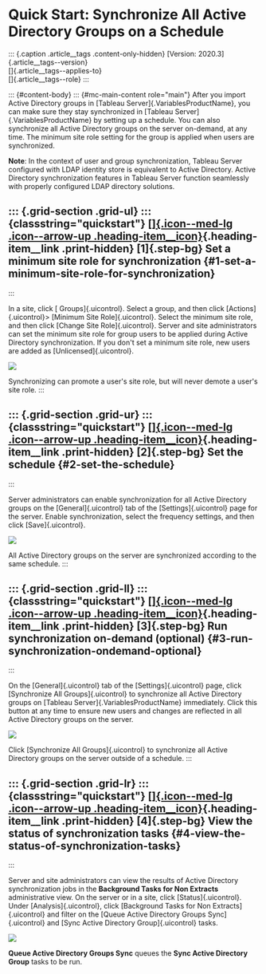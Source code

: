 

Quick Start: Synchronize All Active Directory Groups on a Schedule
==================================================================

::: {.caption .article__tags .content-only-hidden}
[Version: 2020.3]{.article__tags--version}\
[]{.article__tags--applies-to}\
[]{.article__tags--role}
:::

::: {#content-body}
::: {#mc-main-content role="main"}
After you import Active Directory groups in [Tableau
Server]{.VariablesProductName}, you can make sure they stay synchronized
in [Tableau Server]{.VariablesProductName} by setting up a schedule. You
can also synchronize all Active Directory groups on the server
on-demand, at any time. The minimum site role setting for the group is
applied when users are synchronized.

**Note**: In the context of user and group synchronization, Tableau
Server configured with LDAP identity store is equivalent to Active
Directory. Active Directory synchronization features in Tableau Server
function seamlessly with properly configured LDAP directory solutions.

::: {.grid-section .grid-ul}
::: {classstring="quickstart"}
[[]{.icon--med-lg .icon--arrow-up .heading-item__icon}](https://help.tableau.com/current/server/en-us/qs_ad_group_sync.htm#){.heading-item__link .print-hidden} [1]{.step-bg} Set a minimum site role for synchronization {#1-set-a-minimum-site-role-for-synchronization}
-------------------------------------------------------------------------------------------------------------------------------------------------------------------------------------------------------------------------
:::

In a site, click [ Groups]{.uicontrol}. Select a group, and then click
[Actions]{.uicontrol}\> [Minimum Site Role]{.uicontrol}. Select the
minimum site role, and then click [Change Site Role]{.uicontrol}. Server
and site administrators can set the minimum site role for group users to
be applied during Active Directory synchronization. If you don\'t set a
minimum site role, new users are added as [Unlicensed]{.uicontrol}.

![](./Quick%20Start_%20Synchronize%20All%20Active%20Directory%20Groups%20on%20a%20Schedule%20-%20Tableau_files/qs_adsync_1.png)

Synchronizing can promote a user\'s site role, but will never demote a
user\'s site role.
:::

::: {.grid-section .grid-ur}
::: {classstring="quickstart"}
[[]{.icon--med-lg .icon--arrow-up .heading-item__icon}](https://help.tableau.com/current/server/en-us/qs_ad_group_sync.htm#){.heading-item__link .print-hidden} [2]{.step-bg} Set the schedule {#2-set-the-schedule}
----------------------------------------------------------------------------------------------------------------------------------------------------------------------------------------------
:::

Server administrators can enable synchronization for all Active
Directory groups on the [General]{.uicontrol} tab of the
[Settings]{.uicontrol} page for the server. Enable synchronization,
select the frequency settings, and then click [Save]{.uicontrol}.

![](./Quick%20Start_%20Synchronize%20All%20Active%20Directory%20Groups%20on%20a%20Schedule%20-%20Tableau_files/qs_adsync_2.png)

All Active Directory groups on the server are synchronized according to
the same schedule.
:::

::: {.grid-section .grid-ll}
::: {classstring="quickstart"}
[[]{.icon--med-lg .icon--arrow-up .heading-item__icon}](https://help.tableau.com/current/server/en-us/qs_ad_group_sync.htm#){.heading-item__link .print-hidden} [3]{.step-bg} Run synchronization on-demand (optional) {#3-run-synchronization-ondemand-optional}
----------------------------------------------------------------------------------------------------------------------------------------------------------------------------------------------------------------------
:::

On the [General]{.uicontrol} tab of the [Settings]{.uicontrol} page,
click [Synchronize All Groups]{.uicontrol} to synchronize all Active
Directory groups on [Tableau Server]{.VariablesProductName} immediately.
Click this button at any time to ensure new users and changes are
reflected in all Active Directory groups on the server.

![](./Quick%20Start_%20Synchronize%20All%20Active%20Directory%20Groups%20on%20a%20Schedule%20-%20Tableau_files/qs_adsync_3.png)

Click [Synchronize All Groups]{.uicontrol} to synchronize all Active
Directory groups on the server outside of a schedule.
:::

::: {.grid-section .grid-lr}
::: {classstring="quickstart"}
[[]{.icon--med-lg .icon--arrow-up .heading-item__icon}](https://help.tableau.com/current/server/en-us/qs_ad_group_sync.htm#){.heading-item__link .print-hidden} [4]{.step-bg} View the status of synchronization tasks {#4-view-the-status-of-synchronization-tasks}
----------------------------------------------------------------------------------------------------------------------------------------------------------------------------------------------------------------------
:::

Server and site administrators can view the results of Active Directory
synchronization jobs in the **Background Tasks for Non Extracts**
administrative view. On the server or in a site, click
[Status]{.uicontrol}. Under [Analysis]{.uicontrol}, click [Background
Tasks for Non Extracts]{.uicontrol} and filter on the [Queue Active
Directory Groups Sync]{.uicontrol} and [Sync Active Directory
Group]{.uicontrol} tasks.

![](./Quick%20Start_%20Synchronize%20All%20Active%20Directory%20Groups%20on%20a%20Schedule%20-%20Tableau_files/groups_adsync_viewtasks.png)

**Queue Active Directory Groups Sync** queues the **Sync Active
Directory Group** tasks to be run.
